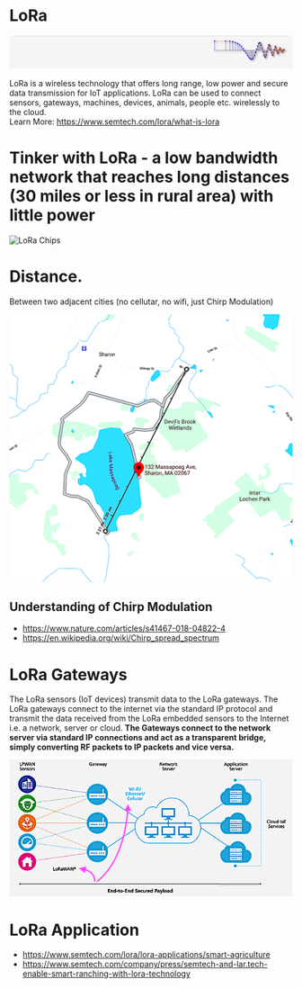 # LoRa 
![modulation](img/modulation.png "modulation") 

LoRa is a wireless technology that offers long range, low power and secure data transmission for IoT applications. LoRa can be used to connect sensors, gateways, machines, devices, animals, people etc. wirelessly to the cloud.  
Learn More:
https://www.semtech.com/lora/what-is-lora


# Tinker with LoRa - a low bandwidth network that reaches long distances (30 miles or less in rural area) with little power
![LoRa Chips](img/lora.png "LoRa")


# Distance. 
Between two adjacent cities (no cellutar, no wifi, just Chirp Modulation)

![distance](img/lora-distance.png "distance")

## Understanding of Chirp Modulation
 - https://www.nature.com/articles/s41467-018-04822-4
 - https://en.wikipedia.org/wiki/Chirp_spread_spectrum
 
# LoRa Gateways
The LoRa sensors (IoT devices) transmit data to the LoRa gateways. 
The LoRa gateways connect to the internet via the standard IP protocol and transmit the data received from the LoRa embedded sensors to the Internet i.e. a network, server or cloud. <b>The Gateways connect to the network server via standard IP connections and act as a transparent bridge, simply converting RF packets to IP packets and vice versa.</b>

![Gateway](img/gw.png "Gateway")


# LoRa Application
- https://www.semtech.com/lora/lora-applications/smart-agriculture  
- https://www.semtech.com/company/press/semtech-and-lar.tech-enable-smart-ranching-with-lora-technology


